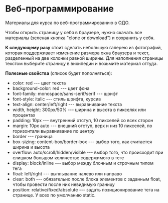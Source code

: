 # Веб-программирование
Материалы для курса по веб-программированию в ОДО.

Чтобы открыть страницу у себя в браузере, нужно скачать все материалы (зеленая кнопка "clone or download") и сохранить у себя.

**К следующему разу** стоит сделать небольшую галерею из фотографий, которая поддерживает изменение размера окна браузера и текст, разделенный на две колонки равной ширины. Для наполнения страницы текстом выберите страницу в википедии и возьмите материал оттуда.

**Полезные свойства** (список будет пополняться):
* color: red --- цвет текста
* background-color: red --- цвет фона
* font-family: monospace/sans-serif/serif --- шрифт
* font-style: italic --- стиль шрифта, курсив
* text-align: center/left/right --- выравнивание текста
* width, height: 300px/50% --- ширина и высота в пикселях или процентах
* padding: 10px --- внутренний отступ, 10 пикселей со всех сторон
* margin: 10px auto --- внешний отступ, верх и низ 10 пикселей, по горизонтали выравнивание по центру
* border --- граница
* box-sizing: content-box/border-box --- выбор того, как считается ширина и высота
* overflow: auto/scroll/hidden/visible --- выбор того, что происходит при слишком большом количестве содержимого в теге
* display: block/inline --- выбор между блочным и строчным типом тега
* float: left/right --- выплывание налево или направо
* clear: both --- обязательно после блока элементов с заданным float, чтобы провести после них невидимую границу
* position: relative/fixed/absolute --- задать позиционирование тега на странице. У всех по умолчанию static.
